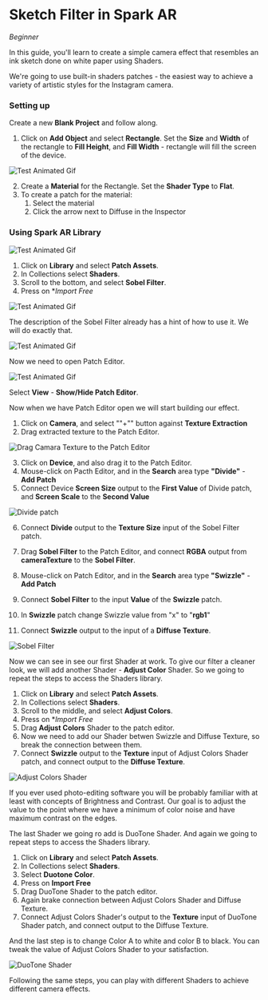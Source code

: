 # Sketch Filter in Spark AR
*Beginner*

In this guide, you'll learn to create a simple camera effect that resembles an ink sketch done on white paper using Shaders.

We're going to use built-in shaders patches - the easiest way to achieve a variety of artistic styles for the Instagram camera.

### Setting up

Create a new **Blank Project** and follow along.

1. Click on **Add Object** and select **Rectangle**. Set the **Size** and **Width** of the rectangle to **Fill Height**, and **Fill Width** - rectangle will fill the screen of the device.

![Test Animated Gif](/tutorial-img/fill-width.gif)

2. Create a **Material** for the Rectangle. Set the **Shader Type** to **Flat**.
3. To create a patch for the material:
   1. Select the material
   2. Click the arrow next to Diffuse in the Inspector

### Using Spark AR Library

![Test Animated Gif](/tutorial-img/library.png)

1. Click on **Library** and select **Patch Assets**. 
2. In Collections select **Shaders**.
3. Scroll to the bottom, and select **Sobel Filter**.
4. Press on **Import Free*

![Test Animated Gif](/tutorial-img/AR-Library-Sobel-filter3.gif)

The description of the Sobel Filter already has a hint of how to use it. We will do exactly that.

![Test Animated Gif](/tutorial-img/sobel-screen.png)

Now we need to open Patch Editor.

![Test Animated Gif](/tutorial-img/view-patch-editor.png)

Select **View** - **Show/Hide Patch Editor**.

Now when we have Patch Editor open we will start building our effect.

1. Click on **Camera**, and select ""+"" button against **Texture Extraction**
2. Drag extracted texture to the Patch Editor.

![Drag Camara Texture to the Patch Editor](/tutorial-img/camera-texture-drag.gif)

3. Click on **Device**, and also drag it to the Patch Editor.
4. Mouse-click on Pacth Editor, and in the **Search** area type **"Divide"** - **Add Patch**
5. Connect Device **Screen Size** output to the **First Value** of Divide patch, and **Screen Scale** to the  **Second Value**

![Divide patch](/tutorial-img/divide-conect.gif)

6. Connect **Divide** output to the **Texture Size** input of the Sobel Filter patch. 

7. Drag **Sobel Filter** to the Patch Editor, and connect **RGBA** output from **cameraTexture** to the **Sobel Filter**.
8. Mouse-click on Patch Editor, and in the **Search** area type **"Swizzle"** - **Add Patch**
9. Connect **Sobel Filter** to the input **Value** of the **Swizzle** patch.
10. In **Swizzle** patch change Swizzle value from "x" to "**rgb1**"
11. Connect **Swizzle** output to the input of a **Diffuse Texture**.

![Sobel Filter](/tutorial-img/sobel-filter-preview.png)

Now we can see in see our first Shader at work.
To give our filter a cleaner look, we will add another Shader - **Adjust Color** Shader. So we going to repeat the steps to access the Shaders library.

1. Click on **Library** and select **Patch Assets**. 
2. In Collections select **Shaders**.
3. Scroll to the middle, and select **Adjust Colors**.
4. Press on **Import Free*
5. Drag **Adjust Colors** Shader to the patch editor.
6. Now we need to add our Shader betwen Swizzle and Diffuse Texture, so break the connection between them. 
7. Connect **Swizzle** output to the **Texture** input of Adjust Colors Shader patch, and connect output to the **Diffuse Texture**.

![Adjust Colors Shader](/tutorial-img/adjust-color-shader.png)

If you ever used photo-editing software you will be probably familiar with at least with concepts of Brightness and Contrast.
Our goal is to adjust the value to the point where we have a minimum of color noise and have maximum contrast on the edges.

The last Shader we going ro add is DuoTone Shader. And again we going to repeat steps to access the Shaders library.

1. Click on **Library** and select **Patch Assets**. 
2. In Collections select **Shaders**.
3. Select **Duotone Color**.
4. Press on **Import Free**
5. Drag DuoTone Shader to the patch editor.
6. Again brake connection between Adjust Colors Shader and Diffuse Texture.
7. Connect Adjust Colors Shader's output to the **Texture** input of DuoTone Shader patch, and connect output to the Diffuse Texture.

And the last step is to change Color A to white and color B to black. You can tweak the value of Adjust Colors Shader to your satisfaction.

![DuoTone Shader](/tutorial-img/duotone-shader.png)

Following the same steps, you can play with different Shaders to  achieve different camera effects.




